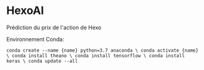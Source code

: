 # HexoAI
Prédiction du prix de l'action de Hexo

Environnement Conda: 

`conda create --name {name} python=3.7 anaconda \
conda activate {name} \
conda install theano \
conda install tensorflow \
conda install keras \
conda update --all`


